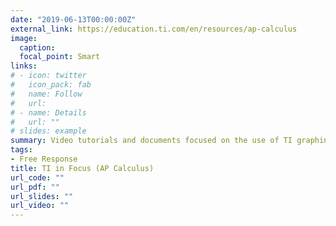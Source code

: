 ```yaml
---
date: "2019-06-13T00:00:00Z"
external_link: https://education.ti.com/en/resources/ap-calculus
image:
  caption: 
  focal_point: Smart
links:
# - icon: twitter
#   icon_pack: fab
#   name: Follow
#   url:
# - name: Details
#   url: ""
# slides: example
summary: Video tutorials and documents focused on the use of TI graphing calculators in solving free-response questions
tags:
- Free Response
title: TI in Focus (AP Calculus)
url_code: ""
url_pdf: ""
url_slides: ""
url_video: ""
---
```


